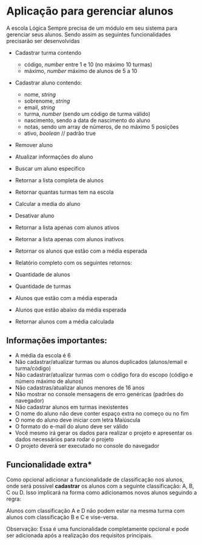# Aplicação para gerenciar alunos

A escola Lógica Sempre precisa de um módulo em seu sistema para gerenciar seus alunos. Sendo assim as seguintes funcionalidades precisarão ser desenvolvidas

- Cadastrar turma contendo
	- código, *number* entre 1 e 10 (no máximo 10 turmas)
	- máximo, *number* máximo de alunos de 5 a 10
  
- Cadastrar aluno contendo:
	- nome, *string*
	- sobrenome, *string*
	- email, *string*
	- turma, *number* (sendo um código de turma válido)
	- nascimento, sendo a data de nascimento do aluno
	- notas, sendo um array de números, de no máximo 5 posições
	- ativo, *boolean* // padrão true

- Remover aluno
- Atualizar informações do aluno
- Buscar um aluno especifico
- Retornar a lista completa de alunos
- Retornar quantas turmas tem na escola
- Calcular a media do aluno
- Desativar aluno
- Retornar a lista apenas com alunos ativos
- Retornar a lista apenas com alunos inativos
- Retornar os alunos que estão com a média esperada
- Relatório completo com os seguintes retornos:
- Quantidade de alunos
- Quantidade de turmas
- Alunos que estão com a média esperada
- Alunos que estão abaixo da média esperada
- Retornar alunos com a média calculada

## Informações importantes:

- A média da escola é 6
- Não cadastrar/atualizar turmas ou alunos duplicados (alunos/email e turma/código)
- Não cadastrar/atualizar turmas com o código fora do escopo (código e número máximo de alunos)
- Não cadastras/atualizar alunos menores de 16 anos
- Não mostrar no console mensagens de erro genéricas (padrões do navegador)
- Não cadastrar alunos em turmas inexistentes
- O nome do aluno não deve conter espaço extra no começo ou no fim
- O nome do aluno deve iniciar com letra Maiúscula
- O formato do e-mail do aluno deve ser válido
- Você mesmo irá gerar os dados para realizar o projeto e apresentar os dados necessários para rodar o projeto
- O projeto deverá ser executado no console do navegador


## Funcionalidade extra*

Como opcional adicionar a funcionalidade de classificação nos alunos, onde será possível **cadastrar** os alunos com a seguinte classificação: A, B, C ou D. Isso implicará na forma como adicionamos novos alunos seguindo a regra:

Alunos com classificação A e D não podem estar na mesma turma com alunos com classificação B e C e vise-versa.

Observação: Essa é uma funcionalidade completamente opcional e pode ser adicionada após a realização dos requisitos principais.